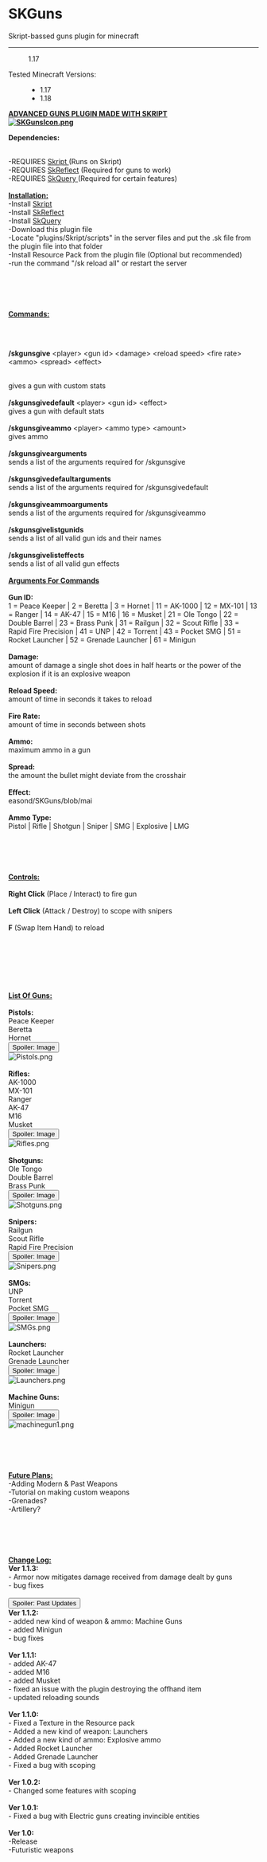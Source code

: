 # SKGuns

Skript-bassed guns plugin for minecraft

<hr/>

<dl class="customResourceFieldnative_mc_version">
</dt>
<dd>1.17</dd>
</dl>

<dl class="customResourceFieldmc_versions">
<dt>Tested Minecraft Versions:</dt>
<dd>
    <ul class="plainList"><li>1.17</li><li>1.18</li></ul>
</dd>
</dl>

<strong>
<span style="text-decoration: underline">
ADVANCED GUNS PLUGIN MADE WITH SKRIPT
</br>
<img src="https://github.com/JasminDreasond/SKGuns/blob/main/img/SKGunsIcon.png?raw=true" alt="SKGunsIcon.png">

Dependencies:
</span></strong>

</br>
-REQUIRES <a href="https://github.com/SkriptLang/Skript/releases" target="_blank">Skript </a>(Runs on Skript)
</br>
-REQUIRES <a href="https://www.spigotmc.org/resources/skript-reflect.82259/">SkReflect</a> (Required for guns to work)
</br>
-REQUIRES <a href="https://www.spigotmc.org/resources/skquery-1-13-1-19.36631/">SkQuery </a>(Required for certain features)

</br>
</br>
<strong><span style="text-decoration: underline">Installation:</span></strong>

</br>
-Install <a href="https://github.com/SkriptLang/Skript/releases" target="_blank">Skript</a>
</br>
-Install <a href="https://www.spigotmc.org/resources/skript-reflect.82259/">SkReflect</a>
</br>
-Install <a href="https://www.spigotmc.org/resources/skquery-1-13-1-19.36631/">SkQuery</a>
</br>
-Download this plugin file
</br>
-Locate "plugins/Skript/scripts" in the server files and put the .sk file from the plugin file into that folder
</br>
-Install Resource Pack from the plugin file (Optional but recommended)
</br>
-run the command "/sk reload all" or restart the server

</br>

</br>
</br>
</br>
</br>
</br>

<strong>
<span style="text-decoration: underline">Commands:</span>

</br></br>

/skgunsgive</strong> &lt;player&gt; &lt;gun id&gt; &lt;damage&gt; &lt;reload speed&gt; &lt;fire rate&gt; &lt;ammo&gt; &lt;spread&gt; &lt;effect&gt;

</br>
gives a gun with custom stats
</br>
</br>
<strong>/skgunsgivedefault</strong> &lt;player&gt; &lt;gun id&gt; &lt;effect&gt;
</br>
gives a gun with default stats
</br>
</br>
<strong>/skgunsgiveammo</strong> &lt;player&gt; &lt;ammo type&gt; &lt;amount&gt;
</br>
gives ammo
</br>

</br>
<strong>/skgunsgivearguments</strong>
</br>
sends a list of the arguments required for /skgunsgive
</br>

</br>
<strong>/skgunsgivedefaultarguments</strong>
</br>
sends a list of the arguments required for /skgunsgivedefault
</br>

</br>
<strong>/skgunsgiveammoarguments</strong>
</br>
sends a list of the arguments required for /skgunsgiveammo
</br>

</br>
<strong>/skgunsgivelistgunids</strong>
</br>
sends a list of all valid gun ids and their names
</br>

</br>
<strong>/skgunsgivelisteffects</strong>
</br>
sends a list of all valid gun effects
</br>

</br>
<strong><span style="text-decoration: underline">Arguments For Commands
</br>
</span>
</br>
Gun ID:</strong>
</br>
1 = Peace Keeper | 2 = Beretta | 3 = Hornet | 11 = AK-1000 | 12 = MX-101 | 13 = Ranger | 14 = AK-47 | 15 = M16 | 16 = Musket | 21 = Ole Tongo | 22 = Double Barrel | 23 = Brass Punk | 31 = Railgun | 32 = Scout Rifle | 33 = Rapid Fire Precision | 41 = UNP | 42 = Torrent | 43 = Pocket SMG | 51 = Rocket Launcher | 52 = Grenade Launcher | 61 = Minigun
</br>

</br>
<strong>Damage:</strong>
</br>
amount of damage a single shot does in half hearts or the power of the explosion if it is an explosive weapon
</br>

</br>
<strong>Reload Speed:</strong>
</br>
amount of time in seconds it takes to reload
</br>

</br>
<strong>Fire Rate:</strong>
</br>
amount of time in seconds between shots
</br>

</br>
<strong>Ammo:</strong>
</br>
maximum ammo in a gun
</br>

</br>
<strong>Spread:</strong>
</br>
the amount the bullet might deviate from the crosshair
</br>

</br>
<strong>Effect:</strong>
</br>easond/SKGuns/blob/mai
</br>

</br>
<strong>Ammo Type:</strong>
</br>
Pistol | Rifle | Shotgun | Sniper | SMG | Explosive | LMG
</br>

</br>

</br>

</br>

</br>

</br>
<strong><span style="text-decoration: underline">Controls:</span></strong>
</br>

</br>
<strong>Right Click</strong> (Place / Interact) to fire gun
</br>

</br>
<strong>Left Click</strong> (Attack / Destroy) to scope with snipers
</br>

</br>
<strong>F</strong> (Swap Item Hand) to reload
</br>
<div style="padding-left: 30px">
</br>&ZeroWidthSpace;</div>
</br>

</br>

</br>

</br>

</br>
<strong><span style="text-decoration: underline">List Of Guns:</span></strong>
</br>

</br>
<strong>Pistols:</strong>
</br>
Peace Keeper
</br>
Beretta
</br>
Hornet
</br>
<div>
<button type="button"><span>Spoiler: <span>Image</span></span></button>
<div>
<img src="https://github.com/JasminDreasond/SKGuns/blob/main/img/Pistols.png?raw=true" alt="Pistols.png">
</div>
</div>
</br>
<strong>Rifles:</strong>
</br>
AK-1000
</br>
MX-101
</br>
Ranger
</br>
AK-47
</br>
M16
</br>
Musket
</br>
<div>
<button type="button"><span>Spoiler: <span>Image</span></span></button>
<div>
<img src="https://github.com/JasminDreasond/SKGuns/blob/main/img/Rifles.png?raw=true" alt="Rifles.png">
</div>
</div><strong>
</br>
Shotguns:</strong>
</br>
Ole Tongo
</br>
Double Barrel
</br>
Brass Punk
</br>
<div>
<button type="button"><span>Spoiler: <span>Image</span></span></button>
<div>
<img src="https://github.com/JasminDreasond/SKGuns/blob/main/img/shotguns.png?raw=true" alt="Shotguns.png">
</div>
</div>
</br>
<strong>Snipers:</strong>
</br>
Railgun
</br>
Scout Rifle
</br>
Rapid Fire Precision
</br>
<div>
<button type="button"><span>Spoiler: <span>Image</span></span></button>
<div>
<img src="https://github.com/JasminDreasond/SKGuns/blob/main/img/snipers.png?raw=true" alt="Snipers.png">
</div>
</div>
</br>
<strong>SMGs:</strong>
</br>
UNP
</br>
Torrent
</br>
Pocket SMG
</br>
<div>
<button type="button"><span>Spoiler: <span>Image</span></span></button>
<div>
<img src="https://github.com/JasminDreasond/SKGuns/blob/main/img/SMGs.png?raw=true" alt="SMGs.png">
</div>
</div>
</br>
<strong>Launchers:</strong>
</br>
Rocket Launcher
</br>
Grenade Launcher
</br>
<div>
<button type="button"><span>Spoiler: <span>Image</span></span></button>
<div>
<img src="https://github.com/JasminDreasond/SKGuns/blob/main/img/Launchers.png?raw=true" alt="Launchers.png">
</div>
</div>
</br>
<strong>Machine Guns:</strong>
</br>
Minigun
</br>
<div>
<button type="button"><span>Spoiler: <span>Image</span></span></button>
<div>
<img src="https://github.com/JasminDreasond/SKGuns/blob/main/img/machinegun1.png?raw=true" alt="machinegun1.png">
</div>
</div>
</br>

</br>

</br>

</br>

</br>
<span style="text-decoration: underline"><strong>Future Plans:</strong></span>
</br>
-Adding Modern &amp; Past Weapons
</br>
-Tutorial on making custom weapons
</br>
-Grenades?
</br>
-Artillery?
</br>

</br>

</br>

</br>

</br>

</br>
<span style="text-decoration: underline"><strong>Change Log:</strong></span>
</br>
<strong>Ver 1.1.3:</strong>
</br>
- Armor now mitigates damage received from damage dealt by guns
</br>
- bug fixes
</br>

</br>
<div>
<button type="button"><span>Spoiler: <span>Past Updates</span></span></button>
<div><strong>Ver 1.1.2:</strong>
</br>
- added new kind of weapon &amp; ammo: Machine Guns
</br>
- added Minigun
</br>
- bug fixes
</br>

</br>
<strong>Ver 1.1.1:</strong>
</br>
- added AK-47
</br>
- added M16
</br>
- added Musket
</br>
- fixed an issue with the plugin destroying the offhand item
</br>
- updated reloading sounds
</br>

</br>
<strong>Ver 1.1.0:</strong>
</br>
- Fixed a Texture in the Resource pack
</br>
- Added a new kind of weapon: Launchers
</br>
- Added a new kind of ammo: Explosive ammo
</br>
- Added Rocket Launcher
</br>
- Added Grenade Launcher
</br>
- Fixed a bug with scoping
</br>

</br>
<strong>Ver 1.0.2:</strong>
</br>
- Changed some features with scoping
</br>

</br>
<strong>Ver 1.0.1:</strong>
</br>
- Fixed a bug with Electric guns creating invincible entities
</br>

</br>
<strong>Ver 1.0:</strong>
</br>
-Release
</br>
-Futuristic weapons</div>
</div>